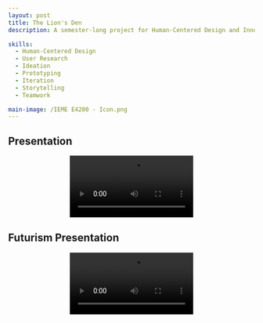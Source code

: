 ```yaml
---
layout: post
title: The Lion's Den
description: A semester-long project for Human-Centered Design and Innovation with Professor Harry West. As a class, we were tasked with designing the experience of a new engineering building at Columbia University.

skills:
  - Human-Centered Design
  - User Research
  - Ideation
  - Prototyping
  - Iteration
  - Storytelling
  - Teamwork

main-image: /IEME E4200 - Icon.png
---
```


## Presentation
<div style="text-align: center;">
  <video width="50%" height="auto" controls>
    <source src="/_projects/IEME E4200 - Presentation.mp4" type="video/mp4">
  </video>
</div>

## Futurism Presentation
<div style="text-align: center;">
  <video width="50%" height="auto" controls>
    <source src="/_projects/IEME E4200 - Futurism Presentation.mp4" type="video/mp4">
  </video>
</div>
